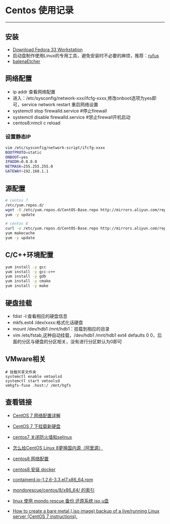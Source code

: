 # Centos 使用记录
***
## 安装
- [Download Fedora 33 Workstation](https://getfedora.org/en/workstation/download/)
- 启动盘制作使用Linux的专用工具，避免安装时不必要的麻烦，推荐：[rufus](https://rufus.ie/)
- [balenaEtcher](https://www.balena.io/etcher/)

## 网络配置
- ip addr 查看网络配置
- 进入：/etc/sysconfig/network-xxx/ifcfg-xxxx,修改onboot选项为yes即可，service network restart 重启网络设置
- systemctl stop firewalld.service #停止firewall
- systemctl disable firewalld.service #禁止firewall开机启动
- centos8:nmcli c reload

### 设置静态IP
```bash
vim /etc/sysconfig/network-script/ifcfg-xxxx
BOOTPROTO=static
ONBOOT=yes
IPADDR=0.0.0.0
NETMASK=255.255.255.0
GATEWAY=192.168.1.1
```

## 源配置
```sh
# centos 7
/etc/yum.repos.d/
wget -O /etc/yum.repos.d/CentOS-Base.repo http://mirrors.aliyun.com/repo/Centos-7.repo
yum -y update

# centos 8
curl -o /etc/yum.repos.d/CentOS-Base.repo http://mirrors.aliyun.com/repo/Centos-8.repo
yum makecache
yum -y update
```

## C/C++环境配置
```sh
yum install -y gcc
yum install -y gcc-c++
yum install -y gdb
yum install -y cmake
yum install -y make
```

## 硬盘挂载
- fdist -l:查看相应的硬盘信息
- mkfs.ext4 /dev/xxxx:格式化话硬盘
- mount /dev/hdb1 /mnt/hdb1：挂载到相应的目录
- vim /ets/fstab,这种自动挂载，/dev/hdb1 /mnt/hdb1 ext4 defaults 0 0，后面的分区与硬盘的分区相关，没有进行分区默认为0即可

## VMware相关
```
# 挂载共享文件夹
systemctl enable vmtoolsd
systemctl start vmtoolsd
vmhgfs-fuse .host:/ /mnt/hgfs
```

## 查看链接
- [CentOS 7 网络配置详解](http://blog.51cto.com/simonhu/1588971)
- [CentOS 7 下挂载新硬盘](https://segmentfault.com/a/1190000008007157)
- [centos7 关闭防火墙和selinux](https://www.jianshu.com/p/d6414b5295b8)

- [怎么给CentOS Linux 8更换国内源（阿里源）](https://blog.csdn.net/dengshulei/article/details/103704285)
- [centos8 网络配置](https://blog.csdn.net/KLKFL/article/details/102994442)
- [centos8 安装 docker](https://www.cnblogs.com/zbseoag/p/11736006.html)
- [containerd.io-1.2.6-3.3.el7.x86_64.rpm](https://download.docker.com/linux/centos/7/x86_64/stable/Packages/)

- [mondorescue/centos/8/x86_64/ 的索引](ftp://ftp.mondorescue.org/centos/8/x86_64/)
- [linux 使用 mondo rescue 备份 还原系统 iso u盘](https://blog.csdn.net/whatday/article/details/105789362)
- [How to create a bare metal (.iso image) backup of a live/running Linux server (CentOS 7 instructions).](https://www.joe0.com/2015/11/14/how-to-create-a-bare-metal-iso-image-backup-of-a-liverunning-linux-server-centos-7-instructions/)